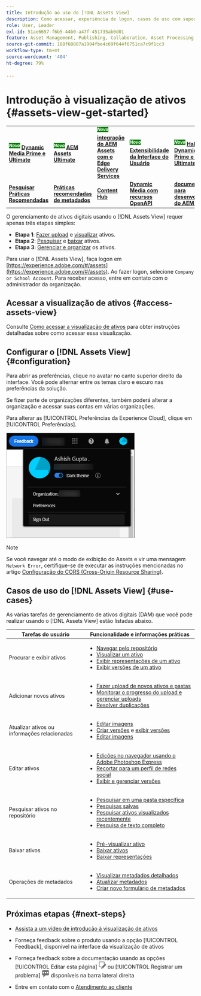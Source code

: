 ```yaml
---
title: Introdução ao uso do [!DNL Assets View]
description: Como acessar, experiência de logon, casos de uso com suporte e problemas conhecidos do [!DNL Assets View].
role: User, Leader
exl-id: 51ae6657-f6b5-44b0-a47f-451735ab0d01
feature: Asset Management, Publishing, Collaboration, Asset Processing
source-git-commit: 188f60887a1904fbe4c69f644f6751ca7c9f1cc3
workflow-type: tm+mt
source-wordcount: '404'
ht-degree: 79%

---
```


# Introdução à visualização de ativos {#assets-view-get-started}

<table>
    <tr>
        <td>
            <sup style= "background-color:#008000; color:#FFFFFF; font-weight:bold"><i>Novo</i></sup> <a href="/help/assets/dynamic-media/dm-prime-ultimate.md"><b>Dynamic Media Prime e Ultimate</b></a>
        </td>
        <td>
            <sup style= "background-color:#008000; color:#FFFFFF; font-weight:bold"><i>Novo</i></sup> <a href="/help/assets/assets-ultimate-overview.md"><b>AEM Assets Ultimate</b></a>
        </td>
        <td>
            <sup style= "background-color:#008000; color:#FFFFFF; font-weight:bold"><i>Nova</i></sup> <a href="/help/assets/integrate-aem-assets-edge-delivery-services.md"><b>integração do AEM Assets com o Edge Delivery Services</b></a>
        </td>
        <td>
            <sup style= "background-color:#008000; color:#FFFFFF; font-weight:bold"><i>Novo</i></sup> <a href="/help/assets/aem-assets-view-ui-extensibility.md"><b>Extensibilidade da Interface do Usuário</b></a>
        </td>
          <td>
            <sup style= "background-color:#008000; color:#FFFFFF; font-weight:bold"><i>Novo</i></sup> <a href="/help/assets/dynamic-media/enable-dynamic-media-prime-and-ultimate.md"><b>Habilitar o Dynamic Media Prime e o Ultimate</b></a>
        </td>
    </tr>
    <tr>
        <td>
            <a href="/help/assets/search-best-practices.md"><b>Pesquisar Práticas Recomendadas</b></a>
        </td>
        <td>
            <a href="/help/assets/metadata-best-practices.md"><b>Práticas recomendadas de metadados</b></a>
        </td>
        <td>
            <a href="/help/assets/product-overview.md"><b>Content Hub</b></a>
        </td>
        <td>
            <a href="/help/assets/dynamic-media-open-apis-overview.md"><b>Dynamic Media com recursos OpenAPI</b></a>
        </td>
        <td>
            <a href="https://developer.adobe.com/experience-cloud/experience-manager-apis/"><b>documentação para desenvolvedores do AEM Assets</b></a>
        </td>
    </tr>
</table>

<!-- TBD: Make links for these steps. -->

O gerenciamento de ativos digitais usando o [!DNL Assets View] requer apenas três etapas simples:

* **Etapa 1**: [Fazer upload](/help/assets/add-delete-assets-view.md) e [visualizar](/help/assets/navigate-assets-view.md) ativos.
* **Etapa 2**: [Pesquisar](/help/assets/search-assets-view.md) e [baixar](/help/assets/manage-organize-assets-view.md#download) ativos.
* **Etapa 3**: [Gerenciar e organizar](/help/assets/manage-organize-assets-view.md) os ativos.

Para usar o [!DNL Assets View], faça logon em [https://experience.adobe.com/#/assets](https://experience.adobe.com/#/assets). Ao fazer logon, selecione `Company or School Account`. Para receber acesso, entre em contato com o administrador da organização.

<!--In addition, more reference information that can be helpful is [understanding of the user interface](/help/assets/navigate-assets-view.md), [list of use cases](#use-cases), [supported file types](/help/assets/supported-file-formats-assets-view.md), and [known issues](/help/assets/release-notes.md#known-issues).
-->

## Acessar a visualização de ativos {#access-assets-view}

Consulte [Como acessar a visualização de ativos](/help/assets/assets-view-introduction.md#how-to-access-assets-view) para obter instruções detalhadas sobre como acessar essa visualização.

## Configurar o [!DNL Assets View] {#configuration}

Para abrir as preferências, clique no avatar no canto superior direito da interface. Você pode alternar entre os temas claro e escuro nas preferências da solução.

Se fizer parte de organizações diferentes, também poderá alterar a organização e acessar suas contas em várias organizações.

Para alterar as [!UICONTROL Preferências da Experience Cloud], clique em [!UICONTROL Preferências].

![Preferência para alternar entre temas escuro e claro](assets/theme-change.png)

>[!NOTE]
>
>Se você navegar até o modo de exibição do Assets e vir uma mensagem `Network Error`, certifique-se de executar as instruções mencionadas no artigo [Configuração do CORS (Cross-Origin Resource Sharing)](/help/headless/deployment/cross-origin-resource-sharing.md).

## Casos de uso do [!DNL Assets View] {#use-cases}

As várias tarefas de gerenciamento de ativos digitais (DAM) que você pode realizar usando o [!DNL Assets View] estão listadas abaixo.

| Tarefas do usuário | Funcionalidade e informações práticas |
|-----|------|
| Procurar e exibir ativos | <ul> <li>[Navegar pelo repositório](/help/assets/navigate-assets-view.md#view-assets-and-details) </li> <li> [Visualizar um ativo](/help/assets/navigate-assets-view.md#preview-assets) <li> [Exibir representações de um ativo](/help/assets/add-delete-assets-view.md#renditions) </li> <li>[Exibir versões de um ativo](/help/assets/manage-organize-assets-view.md#view-versions)</li></ul> |
| Adicionar novos ativos | <ul> <li>[Fazer upload de novos ativos e pastas](/help/assets/add-delete-assets-view.md)</li> <li>[Monitorar o progresso do upload e gerenciar uploads](/help/assets/add-delete-assets-view.md#upload-progress)</li> <li>[Resolver duplicações](/help/assets/add-delete-assets-view.md)</li> </ul> |
| Atualizar ativos ou informações relacionadas | <ul> <li>[Editar imagens](/help/assets/edit-images-assets-view.md)</li> <li>[Criar versões](/help/assets/manage-organize-assets-view.md#create-versions) e [exibir versões](/help/assets/manage-organize-assets-view.md#view-versions)</li> <li>[Editar imagens](/help/assets/edit-images-assets-view.md)</li> </ul> |
| Editar ativos | <ul> <li>[Edições no navegador usando o Adobe Photoshop Express](/help/assets/edit-images-assets-view.md)</li> <li>[Recortar para um perfil de redes social](/help/assets/edit-images-assets-view.md#crop-straighten-images)</li> <li>[Exibir e gerenciar versões](/help/assets/manage-organize-assets-view.md#view-versions)</li></ul></ul> |
| Pesquisar ativos no repositório | <ul> <li>[Pesquisar em uma pasta específica](/help/assets/search-assets-view.md#refine-search-results)</li> <li>[Pesquisas salvas](/help/assets/search-assets-view.md#saved-search)</li> <li>[Pesquisar ativos visualizados recentemente](/help/assets/search-assets-view.md)</li> <li>[Pesquisa de texto completo](/help/assets/search-assets-view.md) |
| Baixar ativos | <ul> <li> [Pré-visualizar ativo](/help/assets/navigate-assets-view.md#preview-assets) </li> <li> [Baixar ativos](/help/assets/manage-organize-assets-view.md#download) <li> [Baixar representações](/help/assets/add-delete-assets-view.md#renditions) </li></ul> |
| Operações de metadados | <ul> <li>[Visualizar metadados detalhados](/help/assets/metadata-assets-view.md) </li> <li> [Atualizar metadados](/help/assets/metadata-assets-view.md#update-metadata)</li> <li> [Criar novo formulário de metadados](/help/assets/metadata-assets-view.md#metadata-forms) </li> </ul> |

## Próximas etapas {#next-steps}

* [Assista a um vídeo de introdução à visualização de ativos](https://experienceleague.adobe.com/docs/experience-manager-learn/assets-essentials/getting-started.html?lang=pt-BR)

* Forneça feedback sobre o produto usando a opção [!UICONTROL Feedback], disponível na interface da visualização de ativos

* Forneça feedback sobre a documentação usando as opções [!UICONTROL Editar esta página] ![editar a página](assets/do-not-localize/edit-page.png) ou [!UICONTROL Registrar um problema] ![criar um problema do GitHub](assets/do-not-localize/github-issue.png) disponíveis na barra lateral direita

* Entre em contato com o [Atendimento ao cliente](https://experienceleague.adobe.com/pt-br?support-solution=General&amp;lang=pt-BR#support)


<!--TBD: Merge the below rows in the table when the use cases are documented/available.

| How do I delete assets? | <ul> <li>[Delete assets](/help/assets/manage-organize.md)</li> <li>Recover deleted assets</li> <li>Permanently delete assets</li> </ul> |
| How do I share assets or find shared assets? | <ul> <li>Shared by me</li> <li>Shared with me</li> <li>Share for comments and review</li> <li>Unshare assets</li> </ul> |
| How do I collaborate with others and get my assets reviewed | <ul> <li>Share for review</li> <li>Provide comments. Resolve and filter comments</li> <li>Annotations on images</li> <li>Assign tasks to specific users and prioritize</li> </ul> |

-->

<!-- 

## ![feedback icon](assets/do-not-localize/feedback-icon.png) Provide product feedback {#provide-feedback}

Adobe welcomes feedback about the solution. To provide feedback without even switching your working application, use the [!UICONTROL Feedback] option in the user interface. It also lets you attach files such as screenshots or video recording of an issue.

  ![feedback option in the interface](assets/feedback-panel.png)

To provide feedback for documentation, click [!UICONTROL Edit this page] ![edit the page](assets/do-not-localize/edit-page.png) or [!UICONTROL Log an issue] ![create a GitHub issue](assets/do-not-localize/github-issue.png) from the right sidebar. You can do one of the following: 

* Make the content updates and submit a GitHub pull request.
* Create an issue or ticket in GitHub. Retain the automatically populated article name when creating an issue.

-->
<!--
>[!MORELIKETHIS]
>
>* [Understand the user interface](/help/assets/navigate-asssets-view.md).
>* [Release notes and known issues](/help/assets/release-notes.md).
>* [Supported file types](/help/assets/supported-file-formats.md).
-->
